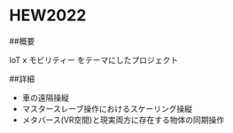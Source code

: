 # HEW2022

##概要

IoT x モビリティー をテーマにしたプロジェクト


##詳細

- 車の遠隔操縦
- マスタースレーブ操作におけるスケーリング操縦
- メタバース(VR空間)と現実両方に存在する物体の同期操作

